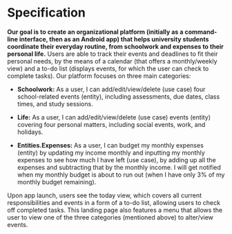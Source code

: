 # Specification
**Our goal is to create an organizational platform (initially as a command-line interface, then as an Android app) that helps university students coordinate their everyday routine, from schoolwork and expenses to their personal life.** Users are able to track their events and deadlines to fit their personal needs, by the means of a calendar (that offers a monthly/weekly view) and a to-do list (displays events, for which the user can check to complete tasks). Our platform focuses on three main categories:

+ **Schoolwork:** As a user, I can add/edit/view/delete (use case) four school-related events (entity), including assessments, due dates, class times, and study sessions.

+ **Life:** As a user, I can add/edit/view/delete (use case) events (entity) covering four personal matters, including social events, work, and holidays.

+ **Entities.Expenses:** As a user, I can budget my monthly expenses (entity) by updating my income monthly and inputting my monthly expenses to see how much I have left (use case), by adding up all the expenses and subtracting that by the monthly income. I will get notified when my monthly budget is about to run out (when I have only 3% of my monthly budget remaining).

Upon app launch, users see the today view, which covers all current responsibilities and events in a form of a to-do list, allowing users to check off completed tasks. This landing page also features a menu that allows the user to view one of the three categories (mentioned above) to alter/view events.
